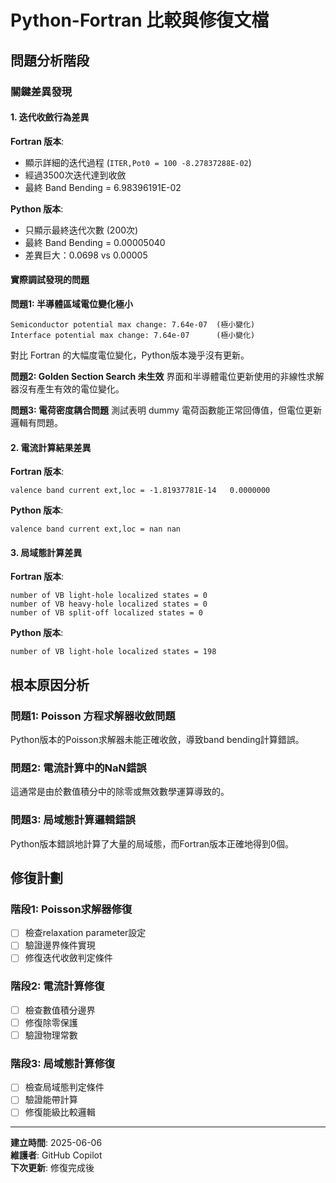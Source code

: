 # Python-Fortran 比較與修復文檔

## 問題分析階段

### 關鍵差異發現

#### 1. 迭代收斂行為差異
**Fortran 版本**:
- 顯示詳細的迭代過程 (`ITER,Pot0 = 100 -8.27837288E-02`)
- 經過3500次迭代達到收斂
- 最終 Band Bending = 6.98396191E-02

**Python 版本**:
- 只顯示最終迭代次數 (200次)
- 最終 Band Bending = 0.00005040
- 差異巨大：0.0698 vs 0.00005

#### 實際調試發現的問題

**問題1: 半導體區域電位變化極小**
```
Semiconductor potential max change: 7.64e-07  (極小變化)
Interface potential max change: 7.64e-07      (極小變化)
```
對比 Fortran 的大幅度電位變化，Python版本幾乎沒有更新。

**問題2: Golden Section Search 未生效**
界面和半導體電位更新使用的非線性求解器沒有產生有效的電位變化。

**問題3: 電荷密度耦合問題**
測試表明 dummy 電荷函數能正常回傳值，但電位更新邏輯有問題。

#### 2. 電流計算結果差異
**Fortran 版本**:
```
valence band current ext,loc = -1.81937781E-14   0.0000000
```

**Python 版本**:
```
valence band current ext,loc = nan nan
```

#### 3. 局域態計算差異
**Fortran 版本**:
```
number of VB light-hole localized states = 0
number of VB heavy-hole localized states = 0
number of VB split-off localized states = 0
```

**Python 版本**:
```
number of VB light-hole localized states = 198
```

## 根本原因分析

### 問題1: Poisson 方程求解器收斂問題
Python版本的Poisson求解器未能正確收斂，導致band bending計算錯誤。

### 問題2: 電流計算中的NaN錯誤
這通常是由於數值積分中的除零或無效數學運算導致的。

### 問題3: 局域態計算邏輯錯誤
Python版本錯誤地計算了大量的局域態，而Fortran版本正確地得到0個。

## 修復計劃

### 階段1: Poisson求解器修復
- [ ] 檢查relaxation parameter設定
- [ ] 驗證邊界條件實現
- [ ] 修復迭代收斂判定條件

### 階段2: 電流計算修復
- [ ] 檢查數值積分邊界
- [ ] 修復除零保護
- [ ] 驗證物理常數

### 階段3: 局域態計算修復
- [ ] 檢查局域態判定條件
- [ ] 驗證能帶計算
- [ ] 修復能級比較邏輯

---

**建立時間**: 2025-06-06  
**維護者**: GitHub Copilot  
**下次更新**: 修復完成後
